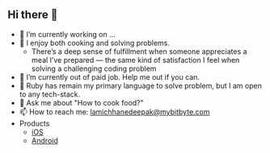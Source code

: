 ## Hi there 👋

- 🔭 I’m currently working on ...
- 🥷 I enjoy both cooking and solving problems.
  - There’s a deep sense of fulfillment when someone appreciates a meal I’ve prepared — the same kind of satisfaction I feel when solving a challenging coding problem
- 🌱 I’m currently out of paid job. Help me out if you can. 
- 🤎 Ruby has remain my primary language to solve problem, but I am open to any tech-stack.
- 💬 Ask me about "How to cook food?"
- 📫 How to reach me: lamichhanedeepak@mybitbyte.com
- Products 
    - [iOS](https://apps.apple.com/us/developer/deepak-lamichhane/id1802874523) 
    - [Android](https://play.google.com/store/apps/dev?id=8643879150686001743)

